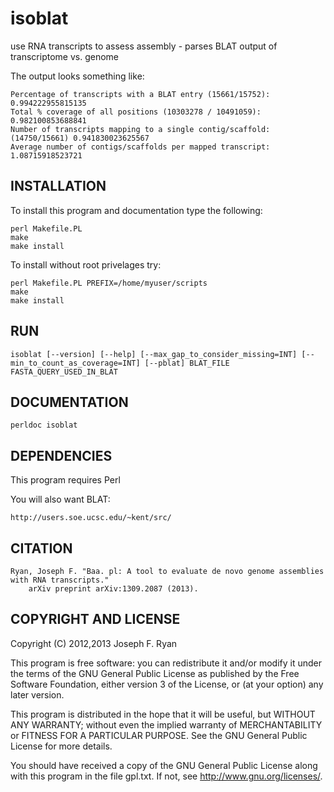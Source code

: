 isoblat
=======

use RNA transcripts to assess assembly - parses BLAT output of transcriptome vs. genome

The output looks something like:

    Percentage of transcripts with a BLAT entry (15661/15752): 0.994222955815135
    Total % coverage of all positions (10303278 / 10491059): 0.982100853688841
    Number of transcripts mapping to a single contig/scaffold: (14750/15661) 0.941830023625567
    Average number of contigs/scaffolds per mapped transcript: 1.08715918523721

INSTALLATION
------------

To install this program and documentation type the following:

    perl Makefile.PL
    make
    make install

To install without root privelages try:

    perl Makefile.PL PREFIX=/home/myuser/scripts
    make
    make install
    
RUN
---

    isoblat [--version] [--help] [--max_gap_to_consider_missing=INT] [--min_to_count_as_coverage=INT] [--pblat] BLAT_FILE FASTA_QUERY_USED_IN_BLAT

DOCUMENTATION
-------------

    perldoc isoblat

DEPENDENCIES
------------

This program requires Perl

You will also want BLAT:

    http://users.soe.ucsc.edu/~kent/src/

CITATION
------------

    Ryan, Joseph F. "Baa. pl: A tool to evaluate de novo genome assemblies with RNA transcripts."
        arXiv preprint arXiv:1309.2087 (2013).


COPYRIGHT AND LICENSE
------------

Copyright (C) 2012,2013 Joseph F. Ryan

This program is free software: you can redistribute it and/or modify
it under the terms of the GNU General Public License as published by
the Free Software Foundation, either version 3 of the License, or
(at your option) any later version.

This program is distributed in the hope that it will be useful,
but WITHOUT ANY WARRANTY; without even the implied warranty of
MERCHANTABILITY or FITNESS FOR A PARTICULAR PURPOSE.  See the
GNU General Public License for more details.

You should have received a copy of the GNU General Public License
along with this program in the file gpl.txt.  If not, see
http://www.gnu.org/licenses/.

